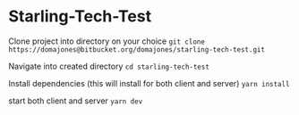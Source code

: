 # Starling-Tech-Test

Clone project into directory on your choice
    ```git clone https://domajones@bitbucket.org/domajones/starling-tech-test.git```

Navigate into created directory 
    ```cd starling-tech-test```

Install dependencies (this will install for both client and server)
    ```yarn install```

start both client and server
    ```yarn dev```